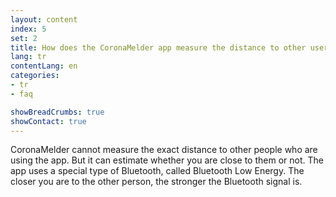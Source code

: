 ```yaml
---
layout: content
index: 5
set: 2
title: How does the CoronaMelder app measure the distance to other users of the app?
lang: tr
contentLang: en
categories:
- tr
- faq

showBreadCrumbs: true
showContact: true
---
```


CoronaMelder cannot measure the exact distance to other people who are using the app. But it can estimate whether you are close to them or not.
The app uses a special type of Bluetooth, called Bluetooth Low Energy. The closer you are to the other person, the stronger the Bluetooth signal is.

